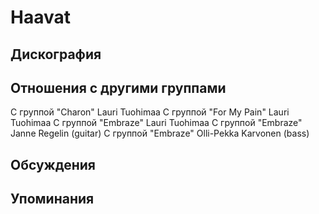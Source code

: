 # Haavat



## Дискография


## Отношения с другими группами

C группой "Charon" Lauri Tuohimaa
C группой "For My Pain" Lauri Tuohimaa
C группой "Embraze" Lauri Tuohimaa
C группой "Embraze" Janne Regelin (guitar)
C группой "Embraze" Olli-Pekka Karvonen (bass)

## Обсуждения


## Упоминания

